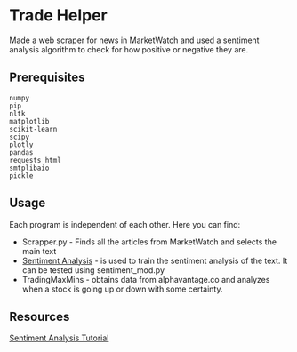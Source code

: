 # Trade Helper
Made a web scraper for news in MarketWatch and used a sentiment analysis algorithm to check for how positive or negative they are. 

## Prerequisites
```
numpy
pip
nltk
matplotlib
scikit-learn
scipy
plotly
pandas
requests_html
smtplibaio
pickle
```

## Usage
Each program is independent of each other. Here you can find:
* Scrapper.py - Finds all the articles from MarketWatch and selects the main text
* [Sentiment Analysis](https://github.com/PythonProgramming/NLTK-3----Natural-Language-Processing-with-Python-series.git) - is used to train the sentiment analysis of the text. It can be tested using sentiment_mod.py
* TradingMaxMins - obtains data from alphavantage.co and analyzes when a stock is going up or down with some certainty.

## Resources

[Sentiment Analysis Tutorial](https://pythonprogramming.net/tokenizing-words-sentences-nltk-tutorial/)


